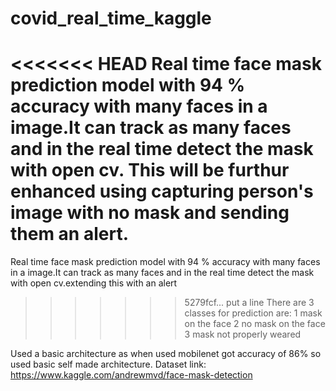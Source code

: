 # covid_real_time_kaggle

<<<<<<< HEAD
Real time face mask prediction model with 94 % accuracy with many faces in a image.It can track as many faces and in the real time detect the mask with open cv.
This will be furthur enhanced using capturing person's image with no mask and sending them an alert. 
=======
Real time face mask prediction model with 94 % accuracy with many faces in a image.It can track as many faces and in the real time detect the mask with open cv.extending this with an alert
>>>>>>> 5279fcf... put a line
There are 3 classes for prediction are:
1 mask on the face
2 no mask on the face
3 mask not properly weared


Used a basic architecture as when used mobilenet got accuracy of 86% so used basic self made architecture.
Dataset link: https://www.kaggle.com/andrewmvd/face-mask-detection
